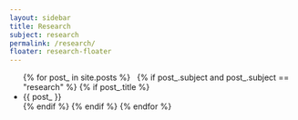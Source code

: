 ```yaml
---
layout: sidebar
title: Research
subject: research
permalink: /research/
floater: research-floater
---
```


<ul class="list-view">
  {% for post_ in site.posts %}
    {% if post_.subject and post_.subject == "research" %}
      {% if post_.title %}
        <li id="{{post_.title}}">
          {{ post_ }}
        </li>
      {% endif %}
    {% endif %}
  {% endfor %}
</ul>
